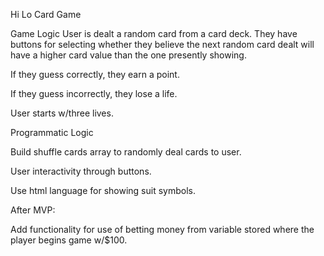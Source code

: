 Hi Lo Card Game

Game Logic
User is dealt a random card from a card deck.  They have buttons for selecting whether they believe the next random card dealt will have a higher card value than the one presently showing.

If they guess correctly, they earn a point.

If they guess incorrectly, they lose a life.

User starts w/three lives.


Programmatic Logic

Build shuffle cards array to randomly deal cards to user.

User interactivity through buttons.

Use html language for showing suit symbols.



After MVP:

Add functionality for use of betting money from variable stored where the player begins game w/$100.

